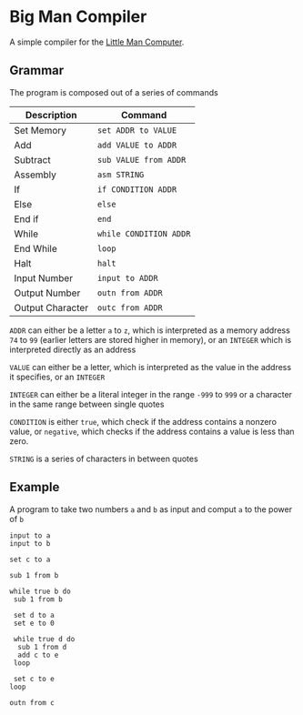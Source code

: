 # Big Man Compiler

A simple compiler for the [Little Man Computer](https://www.peterhigginson.co.uk/LMC/).

## Grammar

The program is composed out of a series of commands

| Description      | Command                |
|------------------|------------------------|
| Set Memory       | `set ADDR to VALUE`    |
| Add              | `add VALUE to ADDR`    |
| Subtract         | `sub VALUE from ADDR`  |
| Assembly         | `asm STRING`           |
| If               | `if CONDITION ADDR`    |
| Else             | `else`                 |
| End if           | `end`                  |
| While            | `while CONDITION ADDR` |
| End While        | `loop`                 |
| Halt             | `halt`                 |
| Input Number     | `input to ADDR`        |
| Output Number    | `outn from ADDR`       |
| Output Character | `outc from ADDR`       |

`ADDR` can either be a letter `a` to `z`, which is interpreted as a memory address `74` to `99` (earlier letters are stored higher in memory), or an `INTEGER` which is interpreted directly as an address

`VALUE` can either be a letter, which is interpreted as the value in the address it specifies, or an `INTEGER`

`INTEGER` can either be a literal integer in the range `-999` to `999` or a character in the same range between single quotes

`CONDITION` is either `true`, which check if the address contains a nonzero value, or `negative`, which checks if the address contains a value is less than zero.

`STRING` is a series of characters in between quotes

## Example

A program to take two numbers `a` and `b` as input and comput `a` to the power of `b`

	input to a
	input to b

	set c to a

	sub 1 from b

	while true b do
	 sub 1 from b

	 set d to a
	 set e to 0

	 while true d do
	  sub 1 from d
	  add c to e
	 loop

	 set c to e
	loop
	
	outn from c
